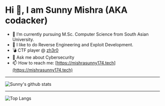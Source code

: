# Hi 👋, I am Sunny Mishra (AKA codacker) 

- 🔭 I’m currently pursuing M.Sc. Computer Science from South Asian University.
- 🌱 I like to do Reverse Engineering and Exploit Development.
- 💣 CTF player @ [zh3r0](https://www.zh3r0.com/)
- 💬 Ask me about Cybersecurity
- 📫 How to reach me: [https://mishrasunny174.tech](https://mishrasunny174.tech)

---

![Sunny's github stats](https://github-readme-stats.vercel.app/api?username=mishrasunny174&show_icons=true&theme=dark)

---

![Top Langs](https://github-readme-stats.vercel.app/api/top-langs/?username=mishrasunny174&layout=compact&hide=html,smali&theme=dark)

